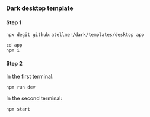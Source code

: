### Dark desktop template

#### Step 1

```
npx degit github:atellmer/dark/templates/desktop app
```

```
cd app
npm i
```

#### Step 2

In the first terminal:
```
npm run dev
```
In the second terminal:
```
npm start
```
